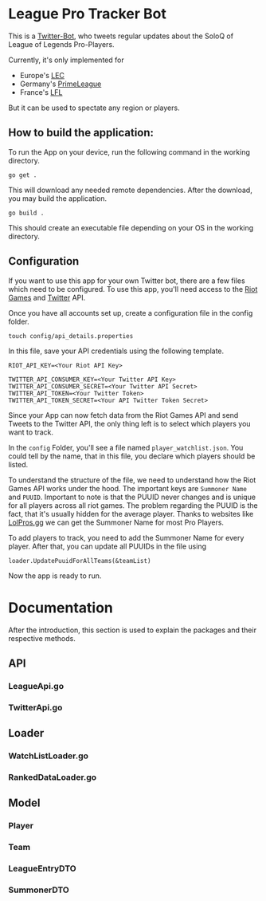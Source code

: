 # League Pro Tracker Bot

This is a <a href="https://twitter.com/LEC_Darkrai">Twitter-Bot</a>, who tweets regular updates about the SoloQ of League of Legends Pro-Players. 

Currently, it's only implemented for 
<ul>
    <li>Europe's <a href="https://twitter.com/LEC">LEC</a></li>
    <li>Germany's <a href="https://twitter.com/PrimeLeague">PrimeLeague</a></li>
    <li>France's <a href="https://twitter.com/LFLOfficiel">LFL</a></li>
</ul>
But it can be used to spectate any region or players.

## How to build the application:

To run the App on your device, run the following command in the working directory.
    
    go get .

This will download any needed remote dependencies. After the download, you may build the application.

    go build .

This should create an executable file depending on your OS in the working directory.

##  Configuration

If you want to use this app for your own Twitter bot, there are a few files which need to be configured.
To use this app, you'll need access to the <a href="https://developer.riotgames.com/">Riot Games<a/> and <a href="https://developer.twitter.com/en">Twitter</a> API.

Once you have all accounts set up, create a configuration file in the config folder.

    touch config/api_details.properties

In this file, save your API credentials using the following template.

    RIOT_API_KEY=<Your Riot API Key>

    TWITTER_API_CONSUMER_KEY=<Your Twitter API Key>
    TWITTER_API_CONSUMER_SECRET=<Your Twitter API Secret>
    TWITTER_API_TOKEN=<Your Twitter Token>
    TWITTER_API_TOKEN_SECRET=<Your API Twitter Token Secret>

Since your App can now fetch data from the Riot Games API 
and send Tweets to the Twitter API, the only thing left is to select
which players you want to track.

In the `config` Folder, you'll see a file named `player_watchlist.json`.
You could tell by the name, that in this file, you declare which players should be listed.

To understand the structure of the file, we need to understand how the Riot Games API works under the hood.
The important keys are `Summoner Name` and `PUUID`. Important to note is that the PUUID never changes and is unique for all players across all riot games.
The problem regarding the PUUID is the fact, that it's usually hidden for the average player.
Thanks to websites like <a href="https://lolpros.gg/">LolPros.gg</a> we can get the Summoner Name for most Pro Players.

To add players to track, you need to add the Summoner Name for every player.
After that, you can update all PUUIDs in the file using

    loader.UpdatePuuidForAllTeams(&teamList)

Now the app is ready to run.

#   Documentation

After the introduction, this section is used to explain the packages and their respective methods.

## API

### LeagueApi.go

### TwitterApi.go

## Loader

### WatchListLoader.go

### RankedDataLoader.go

##  Model

### Player

### Team

### LeagueEntryDTO

### SummonerDTO
